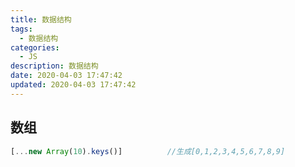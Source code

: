 ```yaml
---
title: 数据结构
tags: 
  - 数据结构
categories: 
  - JS
description: 数据结构
date: 2020-04-03 17:47:42
updated: 2020-04-03 17:47:42
---
```


## 数组

```js
[...new Array(10).keys()]          //生成[0,1,2,3,4,5,6,7,8,9]
```
